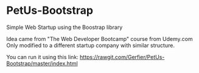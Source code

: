 # PetUs-Bootstrap
Simple Web Startup using the Boostrap library

Idea came from "The Web Developer Bootcamp" course from Udemy.com
Only modified to a different startup company with similar structure.

You can run it using this link: https://rawgit.com/Gerfier/PetUs-Bootstrap/master/index.html
